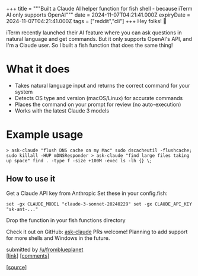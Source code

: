 +++
title = """Built a Claude AI helper function for fish shell - because iTerm AI only supports OpenAI"""
date = 2024-11-07T04:21:41.000Z
expiryDate = 2024-11-07T04:21:41.000Z
tags = ["reddit","cli"]
+++
Hey folks! 👋

iTerm recently launched their AI feature where you can ask questions in natural language and get commands. But it only supports OpenAI's API, and I'm a Claude user. So I built a fish function that does the same thing!

What it does
============

*   Takes natural language input and returns the correct command for your system
*   Detects OS type and version (macOS/Linux) for accurate commands
*   Places the command on your prompt for review (no auto-execution)
*   Works with the latest Claude 3 models

Example usage
=============

    > ask-claude "flush DNS cache on my Mac" sudo dscacheutil -flushcache; sudo killall -HUP mDNSResponder > ask-claude "find large files taking up space" find . -type f -size +100M -exec ls -lh {} \; 

How to use it
-------------

Get a Claude API key from Anthropic Set these in your config.fish:

    set -gx CLAUDE_MODEL "claude-3-sonnet-20240229" set -gx CLAUDE_API_KEY "sk-ant-..." 

Drop the function in your fish functions directory

Check it out on GitHub: [ask-claude](https://github.com/MugunthKumar/ask-claude) PRs welcome! Planning to add support for more shells and Windows in the future.

submitted by [/u/fromblueplanet](https://www.reddit.com/user/fromblueplanet)  
[\[link\]](https://www.reddit.com/r/commandline/comments/1gli7c3/built_a_claude_ai_helper_function_for_fish_shell/) [\[comments\]](https://www.reddit.com/r/commandline/comments/1gli7c3/built_a_claude_ai_helper_function_for_fish_shell/)

[[source]](https://www.reddit.com/r/commandline/comments/1gli7c3/built_a_claude_ai_helper_function_for_fish_shell/)
